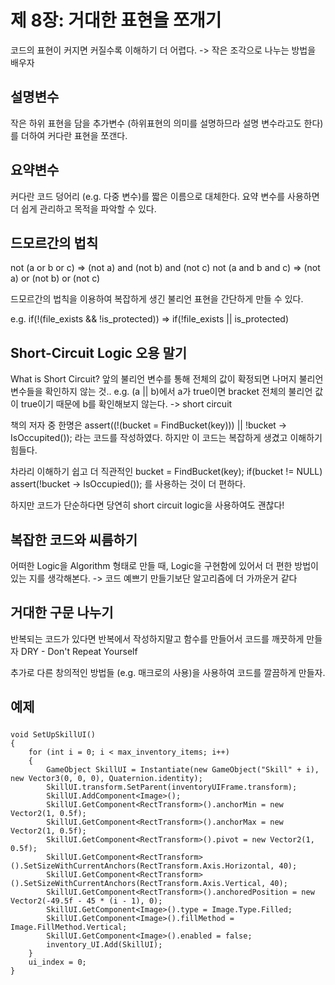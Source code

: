 # 제 8장: 거대한 표현을 쪼개기

코드의 표현이 커지면 커질수록 이해하기 더 어렵다.
  -> 작은 조각으로 나누는 방법을 배우자

## 설명변수

작은 하위 표현을 담을 추가변수 (하위표현의 의미를 설명하므라 설명 변수라고도 한다)를 더하여 커다란 표현을 쪼갠다.

## 요약변수

커다란 코드 덩어리 (e.g. 다중 변수)를 짧은 이름으로 대체한다. 
요약 변수를 사용하면 더 쉽게 관리하고 목적을 파악할 수 있다.

## 드모르간의 법칙

not (a or b or c) => (not a) and (not b) and (not c)
not (a and b and c) => (not a) or (not b) or (not c)

드모르간의 법칙을 이용하여 복잡하게 생긴 불리언 표현을 간단하게 만들 수 있다.

e.g. if(!(file_exists && !is_protected)) => if(!file_exists || is_protected)

## Short-Circuit Logic 오용 말기

What is Short Circuit?
앞의 불리언 변수를 통해 전체의 값이 확정되면 나머지 불리언 변수들을 확인하지 않는 것.. 
e.g. (a || b)에서 a가 true이면 bracket 전체의 불리언 값이 true이기 때문에 b를 확인해보지 않는다. -> short circuit

책의 저자 중 한명은 
  assert((!(bucket = FindBucket(key))) || !bucket -> IsOccupited()); 라는 코드를 작성하였다.
  하지만 이 코드는 복잡하게 생겼고 이해하기 힘들다.
  
  차라리 이해하기 쉽고 더 직관적인
  bucket = FindBucket(key);
  if(bucket != NULL) assert(!bucket -> IsOccupied());
  를 사용하는 것이 더 편하다.

하지만 코드가 단순하다면 당연히 short circuit logic을 사용하여도 괜찮다!

## 복잡한 코드와 씨름하기

어떠한 Logic을 Algorithm 형태로 만들 때, Logic을 구현함에 있어서 더 편한 방법이 있는 지를 생각해본다. 
-> 코드 예쁘기 만들기보단 알고리즘에 더 가까운거 같다

## 거대한 구문 나누기

반복되는 코드가 있다면 반복에서 작성하지말고 함수를 만들어서 코드를 깨끗하게 만들자
DRY - Don't Repeat Yourself 

추가로 다른 창의적인 방법들 (e.g. 매크로의 사용)을 사용하여 코드를 깔끔하게 만들자.

## 예제

##### 
    void SetUpSkillUI()
    {
        for (int i = 0; i < max_inventory_items; i++)
        {
            GameObject SkillUI = Instantiate(new GameObject("Skill" + i), new Vector3(0, 0, 0), Quaternion.identity);
            SkillUI.transform.SetParent(inventoryUIFrame.transform);
            SkillUI.AddComponent<Image>();
            SkillUI.GetComponent<RectTransform>().anchorMin = new Vector2(1, 0.5f);
            SkillUI.GetComponent<RectTransform>().anchorMax = new Vector2(1, 0.5f);
            SkillUI.GetComponent<RectTransform>().pivot = new Vector2(1, 0.5f);
            SkillUI.GetComponent<RectTransform>().SetSizeWithCurrentAnchors(RectTransform.Axis.Horizontal, 40);
            SkillUI.GetComponent<RectTransform>().SetSizeWithCurrentAnchors(RectTransform.Axis.Vertical, 40);
            SkillUI.GetComponent<RectTransform>().anchoredPosition = new Vector2(-49.5f - 45 * (i - 1), 0);
            SkillUI.GetComponent<Image>().type = Image.Type.Filled;
            SkillUI.GetComponent<Image>().fillMethod = Image.FillMethod.Vertical;
            SkillUI.GetComponent<Image>().enabled = false;
            inventory_UI.Add(SkillUI);
        }
        ui_index = 0;
    }



